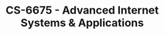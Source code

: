 ---
layout: course
title: CS-6675 - Advanced Internet Systems & Applications
aliases: 
course_id: CS-6675
permalink: /CS-6675/
avg_difficulty: 3.00
avg_rating: 3.00
avg_workload: 12.67
---